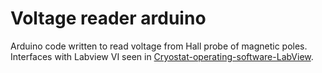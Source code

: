 # Voltage reader arduino

Arduino code written to read voltage from Hall probe of magnetic poles. Interfaces with Labview VI seen in [Cryostat-operating-software-LabView](https://github.com/danbrom123/Cryostat-operating-software-LabView).
